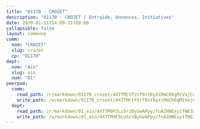 ```yaml
---
title: "01170 - CROZET"
description: "01170 - CROZET | Entraide, Annonces, Initiatives"
date: 2020-01-11T14:09:21+09:00
collapsible: false
layout: commune
comm:
  nom: "CROZET"
  slug: crozet
  cp: "01170"
dept:
  nom: "Ain"
  slug: ain
  num: "01"
peerpad:
  comm:
    read_path: /r/markdown/01170_crozet/4XTTMCtP2rf9sY8yXiMmCR6gM1VajCuNpD7hdPia4VB5Lwo9b
    write_path: /w/markdown/01170_crozet/4XTTMCtP2rf9sY8yXiMmCR6gM1VajCuNpD7hdPia4VB5Lwo9b-K3TgTxNbTcwU3fvfRXuuF6ZXckMCNK8fAt92cBnEu6ihNEbHmobZHEGcKrJ7ijnprmcTPPji3UheQqpFUDbuRtd7HN7cmgBTSkrbF9kGycuwjm3bi72bzm6Cso66TMrzL29nJAob
  dept:
    read_path: /r/markdown/01_ain/4XTTM9F5Lu5rzByUwAPpyzfuAZHNExy1TWE3X3wiTrPFfiAJr
    write_path: /w/markdown/01_ain/4XTTM9F5Lu5rzByUwAPpyzfuAZHNExy1TWE3X3wiTrPFfiAJr-K3TgUnxzeFoJA4CB58vXNvKXURJneTNZHUsypAQGicGiZu7AS2sPbjspGpj7s3MmMv58YhkLaSUMQMHaiKAfoMv6wF36Urxbqqh8MmnXpnKkbVhnAishABEkMRAiyAt8GGJ1Jer2
---
```


